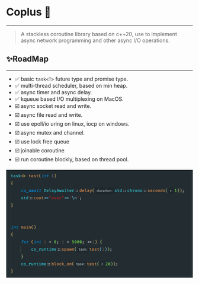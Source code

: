 # Coplus 👋
---
>A stackless coroutine library based on c++20, use to implement async network programming and other async I/O operations.

## ✨RoadMap
---
+ ✅ basic ```task<T>``` future type and promise type.
+ ✅ multi-thread scheduler, based on min heap.
+ ✅ async timer and async delay.
+ ✅️ kqueue based I/O multiplexing on MacOS.
+ ☑️ async socket read and write.
+ ☑️ async file read and write.
+ ☑️ use epoll/io uring on linux, iocp on windows.
+ ☑️ async mutex and channel.
+ ☑️ use lock free queue
+ ☑️ joinable coroutine
+ ☑️ run coroutine blockly, based on thread pool.

![demo.png](./docs/demo.png)
